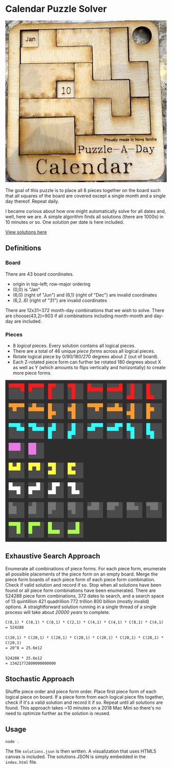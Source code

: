 # Calendar Puzzle Solver

![puzzle photo](photo.jpg)

The goal of this puzzle is to place all 8 pieces together on the board such that
all squares of the board are covered except a single month and a single day
thereof.  Repeat daily.

I became curious about how one might automatically solve for all dates and,
well, here we are. A simple algorithm finds all solutions (there are 1000s) in
10 minutes or so. One solution per date is here included.

[View solutions here](https://fictorial.github.io/calendar-puzzle-solver/)

## Definitions

### Board

There are 43 board coordinates.

- origin in top-left; row-major ordering
- (0,0) is "Jan"
- (6,0) (right of "Jun") and (6,1) (right of "Dec") are invalid coordinates
- (6,2..6) (right of "31") are invalid coordinates

There are 12x31=372 month-day combinations that we wish to solve.
There are choose(43,2)=903 if all combinations including month-month and day-day are included.

### Pieces

- 8 *logical* pieces.  Every solution contains all logical pieces.
- There are a total of 46 unique *piece forms* across all logical pieces.
- Rotate logical piece by 0/90/180/270 degrees about Z (out of board).
- Each Z-rotated piece form can further be rotated 180 degrees about X as well as Y
  (which amounts to flips vertically and horizontally) to create more piece forms.

![piece forms](piece_forms.png)

## Exhaustive Search Approach

Enumerate all combinations of piece forms. For each piece form, enumerate all
possible placements of the piece form on an empty board. Merge the piece form
boards of each piece form of each piece form combination. Check if valid
solution and record if so. Stop when all solutions have been found or all piece
form combinations have been enumerated.  There are 524288 piece form
combinations, 372 dates to search, and a search space of 13 quintillion 421
quadrillion 772 trillion 800 billion (mostly invalid) options.  A
straightforward solution running in a single thread of a single process will
take about *20000 years* to complete.

    C(8,1) * C(8,1) * C(8,1) * C(2,1) * C(4,1) * C(4,1) * C(8,1) * C(4,1)
    = 524288

    C(20,1) * C(20,1) * C(20,1) * C(20,1) * C(20,1) * C(20,1) * C(20,1) * C(20,1)
    = 20^8 = 25.6e12

    524288 * 25.6e12
    = 13421772800000000000

## Stochastic Approach

Shuffle piece order and piece form order. Place first piece form of each logical
piece on board. If a piece form from each logical piece fits together, check if
it's a valid solution and record it if so.  Repeat until all solutions are
found. This approach takes ~10 minutes on a 2018 Mac Mini so there's no need to
optimize further as the solution is reused.

## Usage

    node .

The file `solutions.json` is then written. A visualization that uses HTML5 canvas is included. The solutions JSON is simply embedded in the `index.html` file.

